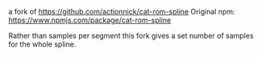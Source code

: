 a fork of https://github.com/actionnick/cat-rom-spline
Original npm: https://www.npmjs.com/package/cat-rom-spline

Rather than samples per segment this fork gives a set number of samples for the whole spline.